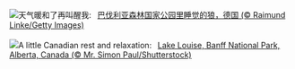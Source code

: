 ![](https://www.bing.com/th?id=OHR.SleepyWolf_ZH-CN9870873990_UHD.jpg&w=1000)天气暖和了再叫醒我:&nbsp;&ensp;[巴伐利亚森林国家公园里睡觉的狼，德国 (© Raimund Linke/Getty Images)](https://www.bing.com/th?id=OHR.SleepyWolf_ZH-CN9870873990_UHD.jpg)
<br><br/>
![](https://www.bing.com/th?id=OHR.LakeLouise_EN-US1133378386_UHD.jpg&w=1000)A little Canadian rest and relaxation:&nbsp;&ensp;[Lake Louise, Banff National Park, Alberta, Canada (© Mr. Simon Paul/Shutterstock)](https://www.bing.com/th?id=OHR.LakeLouise_EN-US1133378386_UHD.jpg)
<br><br/>
